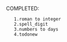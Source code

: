 COMPLETED:

       1.roman to integer
       2.spell_digit
       3.numbers to days
       4.todonew
